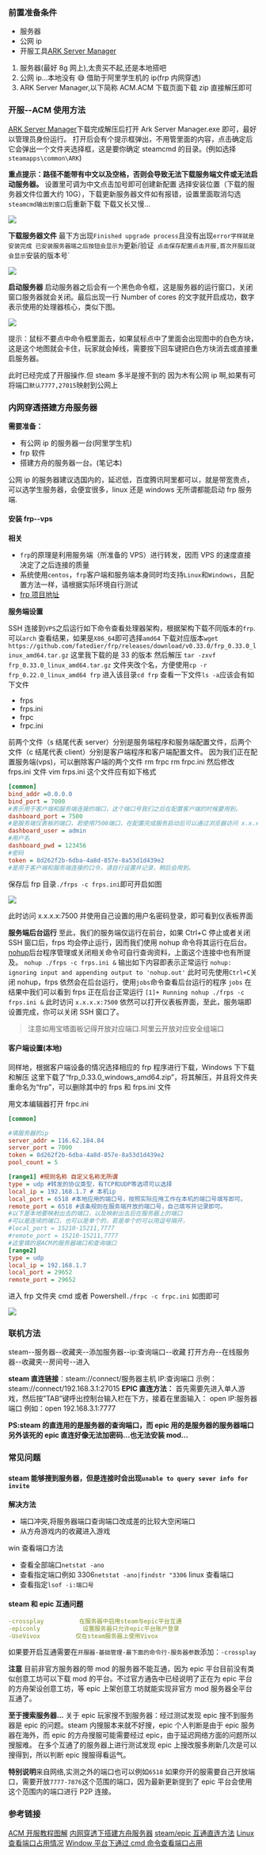 

### 前置准备条件

- 服务器
- 公网 ip
- 开服工具[ARK Server Manager](https://arkservermanager.freeforums.net/thread/5193/downloads)

1. 服务器(最好 8g 网上),太贵买不起,还是本地搭吧
2. 公网 ip...本地没有 😅 借助于阿里学生机的 ip(frp 内网穿透)
3. ARK Server Manager,以下简称 ACM.ACM 下载页面下载 zip 直接解压即可

### 开服--ACM 使用方法

[ARK Server Manager](https://arkservermanager.freeforums.net/thread/5193/downloads)下载完成解压后打开 Ark Server Manager.exe 即可，最好以管理员身份运行。
打开后会有个提示框弹出，不用管里面的内容，点击确定后它会弹出一个文件夹选择框，这是要你确定 steamcmd 的目录。(例如选择`steamapps\common\ARK`)

**重点提示：路径不能带有中文以及空格，否则会导致无法下载服务端文件或无法启动服务器。**
设置里可调为中文点击加号即可创建新配置
选择安装位置（下载的服务器文件位置大约 10G），下载更新服务器文件如有报错，设置里面取消勾选`steamcmd输出到窗口`后重新下载
下载又长又慢...

![](https://cdn.jsdelivr.net/gh/tianzhenwuxie01/gitpicgo/img/20200722153959.png)

**下载服务器文件**
最下方出现`Finished upgrade process`且没有出现`error字样就是安装完成 已安装服务器端之后按钮会显示为`更新/验证` 点击保存配置点击开服,首次开服后就会显示`安装的版本号`

![](https://cdn.jsdelivr.net/gh/tianzhenwuxie01/gitpicgo/img/20200722153914.png)

**启动服务器**
启动服务器之后会有一个黑色命令框，这是服务器的运行窗口，关闭窗口服务器就会关闭。最后出现一行 Number of cores 的文字就开启成功，数字表示使用的处理器核心，类似下图。

![](https://cdn.jsdelivr.net/gh/tianzhenwuxie01/gitpicgo/img/20200722154106.png)

提示：鼠标不要点中命令框里面去，如果鼠标点中了里面会出现图中的白色方块，这是这个地图就会卡住，玩家就会掉线，需要按下回车键把白色方块消去或直接重启服务器。

此时已经完成了开服操作.但 steam 多半是搜不到的
因为木有公网 ip 啊,如果有可将端口`默认7777,27015`映射到公网上

### 内网穿透搭建方舟服务器

**需要准备：**

- 有公网 ip 的服务器一台(阿里学生机)
- frp 软件
- 搭建方舟的服务器一台。(笔记本)

公网 ip 的服务器建议选国内的，延迟低，百度腾讯阿里都可以，就是带宽贵点，可以选学生服务器，会便宜很多，linux 还是 windows 无所谓都能启动 frp 服务端.

#### 安装 frp--vps

**相关**

- `frp`的原理是利用服务端（所准备的 VPS）进行转发，因而 VPS 的速度直接决定了之后连接的质量
- 系统使用`centos`，`frp`客户端和服务端本身同时均支持`Linux`和`Windows`，且配置方法一样，请根据实际环境自行测试
- [frp 项目地址](https://github.com/fatedier/frp)

**服务端设置**

SSH 连接到`VPS`之后运行如下命令查看处理器架构，根据架构下载不同版本的`frp`.可以`arch`
查看结果，如果是`X86_64`即可选择`amd64`
下载对应版本`wget https://github.com/fatedier/frp/releases/download/v0.33.0/frp_0.33.0_linux_amd64.tar.gz`
这里我下载的是 33 的版本
然后解压 `tar -zxvf frp_0.33.0_linux_amd64.tar.gz`
文件夹改个名，方便使用`cp -r frp_0.22.0_linux_amd64 frp`
进入该目录`cd frp`
查看一下文件`ls -a`应该会有如下文件

- frps
- frps.ini
- frpc
- frpc.ini

前两个文件（s 结尾代表 server）分别是服务端程序和服务端配置文件，后两个文件（c 结尾代表 client）分别是客户端程序和客户端配置文件。
因为我们正在配置服务端(vps)，可以删除客户端的两个文件
rm frpc
rm frpc.ini
然后修改 frps.ini 文件
vim frps.ini
这个文件应有如下格式

``` ini
[common]
bind_addr =0.0.0.0
bind_port = 7000
#表示用于客户端和服务端连接的端口，这个端口号我们之后在配置客户端的时候要用到。
dashboard_port = 7500
#是服务端仪表板的端口，若使用7500端口，在配置完成服务启动后可以通过浏览器访问 x.x.x.x:7500 （其中x.x.x.x为VPS的IP）查看frp服务运行信息。
dashboard_user = admin
#用户名
dashboard_pwd = 123456
#密码
token = 8d262f2b-6dba-4a8d-857e-8a53d1d439e2
#是用于客户端和服务端连接的口令，请自行设置并记录，稍后会用到。
```

保存后 frp 目录`./frps -c frps.ini`即可开启如图

![](https://cdn.jsdelivr.net/gh/tianzhenwuxie01/gitpicgo/img/20200722154043.png)

此时访问 x.x.x.x:7500 并使用自己设置的用户名密码登录，即可看到仪表板界面




**服务端后台运行**
至此，我们的服务端仅运行在前台，如果 Ctrl+C 停止或者关闭 SSH 窗口后，frps 均会停止运行，因而我们使用 nohup 命令将其运行在后台。
[nohup](https://ehlxr.me/2017/01/18/Linux-%E7%9A%84-nohup-%E5%91%BD%E4%BB%A4%E7%9A%84%E7%94%A8%E6%B3%95/)后台程序管理或关闭相关命令可自行查询资料，上面这个连接中也有所提及。
`nohup ./frps -c frps.ini &`
输出如下内容即表示正常运行
`nohup: ignoring input and appending output to 'nohup.out'`
此时可先使用`Ctrl+C`关闭 nohup，frps 依然会在后台运行，使用`jobs`命令查看后台运行的程序
`jobs`
在结果中我们可以看到 frps 正在后台正常运行
`[1]+ Running nohup ./frps -c frps.ini &`
此时访问 `x.x.x.x:7500` 依然可以打开仪表板界面，至此，服务端即设置完成，你可以关闭 SSH 窗口了。



> 注意如用宝塔面板记得开放对应端口.阿里云开放对应安全组端口

#### 客户端设置(本地)

同样地，根据客户端设备的情况选择相应的 frp 程序进行下载，Windows 下下载和解压
这里下载了“frp_0.33.0_windows_amd64.zip”，将其解压，并且将文件夹重命名为“frp”，可以删除其中的 frps 和 frps.ini 文件

用文本编辑器打开 frpc.ini

``` ini
[common]

#填服务器的ip
server_addr = 116.62.184.84
server_port = 7000
token = 8d262f2b-6dba-4a8d-857e-8a53d1d439e2
pool_count = 5

[range1] #规则名称 自定义名称无所谓
type = udp #转发的协议类型，有TCP和UDP等选项可以选择
local_ip = 192.168.1.7 # 本机ip
local_port = 6518 #本地应用的端口号，按照实际应用工作在本机的端口号填写即可。
remote_port = 6518 #该条规则在服务端开放的端口号，自己填写并记录即可。
#以下是本地要映射出去的端口，以及映射出去后在服务器上的端口
#可以是连续的端口，也可以是单个的，若是单个的可以用逗号隔开，
#local_port = 15210-15211,7777
#remote_port = 15210-15211,7777
#这里填的是ACM的服务器端口和查询端口
[range2]
type = udp
local_ip = 192.168.1.7
local_port = 29652
remote_port = 29652

```

进入 frp 文件夹 cmd 或者 Powershell`./frpc -c frpc.ini` 如图即可

![](https://cdn.jsdelivr.net/gh/tianzhenwuxie01/gitpicgo/img/20200722154122.png)

### 联机方法

steam--服务器--收藏夹--添加服务器--ip:查询端口--收藏
打开方舟--在线服务器--收藏夹--房间号--进入

**steam 直连链接**：steam://connect/服务器主机 IP:查询端口
示例：steam://connect/192.168.3.1:27015
**EPIC 直连方法：**
首先需要先进入单人游戏，然后按”TAB”键呼出控制台输入栏在下方，接着在里面输入：
open IP:服务器端口 例如：open 192.168.3.1:7777

**PS:steam 的直连用的是服务器的查询端口，而 epic 用的是服务器的服务器端口**
**另外该死的 epic 直连好像无法加密码...也无法安装 mod...**

### 常见问题

#### steam 能够搜到服务器，但是连接时会出现`unable to query sever info for invite `

**解决方法**

- 端口冲突,将服务器端口查询端口改成差的比较大空闲端口
- 从方舟游戏内的收藏进入游戏

win 查看端口方法

- 查看全部端口`netstat -ano`
- 查看指定端口例如 3306`netstat -ano|findstr "3306`
  linux 查看端口
- 查看指定`lsof -i:端口号`

#### steam 和 epic 互通问题

``` yaml
-crossplay          在服务器中启用steam与epic平台互通
-epiconly            设置服务器只允许epic平台账户登录
-UseVivox          仅在steam服务器上使用Vivox
```

如果要开启互通需要在`开服器-基础管理-最下面的命令行-服务器参数`添加：`-crossplay`

**注意**
目前非官方服务器的带 mod 的服务器不能互通，因为 epic 平台目前没有类似创意工坊可以下载 mod 的平台。不过官方通告中已经说明了正在为 epic 平台的方舟架设创意工坊，等 epic 上架创意工坊就能实现非官方 mod 服务器全平台互通了。

**至于搜索服务器...**
关于 epic 玩家搜不到服务器：经过测试发现 epic 搜不到服务器是 epic 的问题。steam 内搜服本来就不好搜，epic 个人判断是由于 epic 服务器在海外，而 epic 的方舟搜服可能需要经过 epic，由于延迟网络方面的问题所以搜服难。
在多个互通了的服务器上进行测试发现 epic 上搜改服多刷新几次是可以搜得到，所以判断 epic 搜服得看运气。

**特别说明**来自网络,实测之外的端口也可以例如`6518`
如果你开的服需要自己开放端口，需要开放`7777-7876`这个范围的端口，因为最新更新提到了 epic 平台会使用这个范围内的端口进行 P2P 连接。

### 参考链接

[ACM 开服教程图解](https://arkfgf.com/servers/146)
[内网穿透下搭建方舟服务器](https://lovedm.club/?id=61)
[steam/epic 互通直连方法](https://arkfgf.com/servers/729#EPIC)
[Linux 查看端口占用情况](https://www.runoob.com/w3cnote/linux-check-port-usage.html)
[Window 平台下通过 cmd 命令查看端口占用](https://blog.csdn.net/qq_24754061/article/details/82660756)
